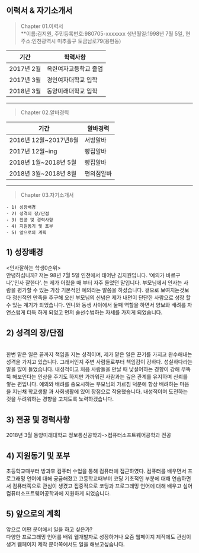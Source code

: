 ## 이력서 & 자기소개서

> Chapter 01.이력서<br>
**이름:김지원, 주민등록번호:980705-xxxxxxx 생년월일:1998년 7월 5일, 현주소:인천광역시 미추홀구 토금남로79(용현동)

|기간|학력사항|
|---|---|
|2017년 2월|옥련여자고등학교 졸업|
|2017년 3월|경인여자대학교 입학|
|2018년 3월|동양미래대학교 입학|

***
> Chapter 02.알바경력

|기간|알바경력|
|---|---|
|2016년 12월~2017년8월|서빙알바|
|2017년 12월~ing|빵집알바|
|2018년 1월~2018년 5월|빵집알바|
|2018년 3월~2018년 8월|편의점알바|
***

>  Chapter 03.자기소개서
````
- 1) 성장배경
- 2) 성격의 장/단점
- 3) 전공 및 경력사항
- 4) 지원동기 및 포부
- 5) 앞으로의 계획
````
## 1) 성장배경
<인사잘하는 학생0순위><br>
안녕하십니까? 저는 98년 7월 5일 인천에서 태어난 김지원입니다. ‘예의가 바르구나’,’인사 잘한다’. 는 제가 어렸을 때 부터 자주 들었던 말입니다.   부모님께서 인사는 사람을 평가할 수 있는 가장 기본적인 예의라는 말씀을 하셨습니다. 겉으로 보여지는것보다 정신적인 만족을 추구해 오신 부모님의 신념은 제가 내면이 단단한 사람으로 성장 할 수 있는 계기가 되었습니다. 언니와 동생 사이에서 둘째 역할을 하면서 양보와 배려를 자연스럽게 터득 하게 되었고 먼저 솔선수범하는 자세를 가지게 되었습니다. 

## 2) 성격의 장/단점
<br>한번 맡은 일은 끝까지 책임을 지는 성격이며, 제가 맡은 일은 끈기를 가지고 완수해내는 성격을 가지고 있습니다. 그래서인지 주변 사람들로부터 책임감이 강하다. 성실하다라는 말을 많이 들었습니다. 
내성적이고 처음 사람들을 만날 때 낯설어하는 경향이 강해 무뚝뚝 해보인다는 인상을 주기도 하지만 가까워진 사람과는 깊은 관계를 유지하며 신뢰를 쌓는 편입니다. 예의와 배려를 중요시하는 부모님의 가르침 덕분에 항상 배려하는 마음을 지닌채 학교생활 과 사회생활에 있어 장점으로 작용했습니다.
내성적이며 도전하는 것을 두려워하는 경향을 고치도록 노력하겠습니다.

## 3) 전공 및 경력사항
2018년 3월 동양미래대학교 정보통신공학과->컴퓨터소프트웨어공학과 전공

## 4) 지원동기 및 포부
초등학교때부터 방과후 컴퓨터 수업을 통해 컴퓨터에 접근하였다. 컴퓨터를 배우면서 프로그래밍 언어에 대해 궁금해졌고 고등학교때부터 코딩 기초적인 부분에 대해 연습하면서 컴퓨터쪽으로 관심이 생겼고 집중적으로 코딩과 프로그래밍 언어에 대해 배우고 싶어 컴퓨터소프트웨어공학과에 지원하게 되었습니다.

## 5) 앞으로의 계획
앞으로 어떤 분야에서 일을 하고 싶은가?<br>
다양한 프로그래밍 언어를 배워 웹개발자로 성장하거나 요즘 웹페이지 제작에도 관심이 생겨 웹페이지 제작 분야쪽에서도 일을 해보고싶습니다.
